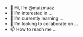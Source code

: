 - 👋 Hi, I’m @muizmuaz
- 👀 I’m interested in ...
- 🌱 I’m currently learning ...
- 💞️ I’m looking to collaborate on ...
- 📫 How to reach me ...

<!---
muizmuaz/muizmuaz is a ✨ special ✨ repository because its `README.md` (this file) appears on your GitHub profile.
You can click the Preview link to take a look at your changes.
--->
